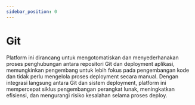 ```yaml
---
sidebar_position: 0
---
```


# Git

Platform ini dirancang untuk mengotomatiskan dan menyederhanakan proses penghubungan antara repositori Git dan deployment aplikasi, memungkinkan pengembang untuk lebih fokus pada pengembangan kode dan tidak perlu mengelola proses deployment secara manual. Dengan integrasi langsung antara Git dan sistem deployment, platform ini mempercepat siklus pengembangan perangkat lunak, meningkatkan efisiensi, dan mengurangi risiko kesalahan selama proses deploy.